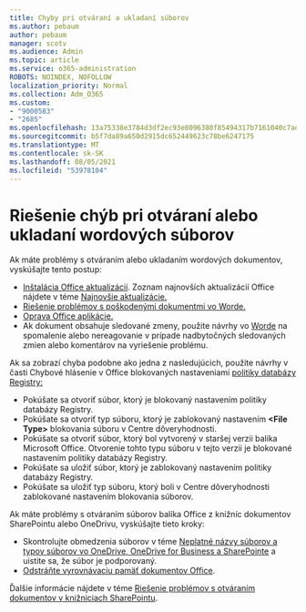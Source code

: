 ```yaml
---
title: Chyby pri otváraní a ukladaní súborov
ms.author: pebaum
author: pebaum
manager: scotv
ms.audience: Admin
ms.topic: article
ms.service: o365-administration
ROBOTS: NOINDEX, NOFOLLOW
localization_priority: Normal
ms.collection: Adm_O365
ms.custom:
- "9000583"
- "2685"
ms.openlocfilehash: 13a75338e3784d3df2ec93e8096380f85494317b7161040c7ad60ad830f9211d
ms.sourcegitcommit: b5f7da89a650d2915dc652449623c78be6247175
ms.translationtype: MT
ms.contentlocale: sk-SK
ms.lasthandoff: 08/05/2021
ms.locfileid: "53978104"
---
```

# <a name="resolve-errors-opening-or-saving-word-files"></a>Riešenie chýb pri otváraní alebo ukladaní wordových súborov

Ak máte problémy s otváraním alebo ukladaním wordových dokumentov, vyskúšajte tento postup:

- [Inštalácia Office aktualizácií](https://support.office.com/article/2ab296f3-7f03-43a2-8e50-46de917611c5). Zoznam najnovších aktualizácií Office nájdete v téme [Najnovšie aktualizácie.](https://docs.microsoft.com/officeupdates/office-updates-msi)
- [Riešenie problémov s poškodenými dokumentmi vo Worde.](https://docs.microsoft.com/office/troubleshoot/word/damaged-documents-in-word)
- [Oprava Office aplikácie.](https://support.office.com/Article/Repair-an-Office-application-7821d4b6-7c1d-4205-aa0e-a6b40c5bb88b)
- Ak dokument obsahuje sledované zmeny, použite návrhy vo [Worde](https://docs.microsoft.com/office/troubleshoot/word/word-stops-responding) na spomalenie alebo nereagovanie v prípade nadbytočných sledovaných zmien alebo komentárov na vyriešenie problému.

Ak sa zobrazí chyba podobne ako jedna z nasledujúcich, použite návrhy v časti Chybové hlásenie v Office blokovaných nastaveniami [politiky databázy Registry:](https://docs.microsoft.com/office/troubleshoot/settings/file-blocked-in-office)

- Pokúšate sa otvoriť súbor, ktorý je blokovaný nastavením politiky databázy Registry.
- Pokúšate sa otvoriť typ súboru, ktorý je zablokovaný nastavením **\<File Type\>** blokovania súboru v Centre dôveryhodnosti.
- Pokúšate sa otvoriť súbor, ktorý bol vytvorený v staršej verzii balíka Microsoft Office. Otvorenie tohto typu súboru v tejto verzii je blokované nastavením politiky databázy Registry.
- Pokúšate sa uložiť súbor, ktorý je zablokovaný nastavením politiky databázy Registry.
- Pokúšate sa uložiť typ súboru, ktorý boli v Centre dôveryhodnosti zablokované nastavením blokovania súborov.

Ak máte problémy s otváraním súborov balíka Office z knižníc dokumentov SharePointu alebo OneDrivu, vyskúšajte tieto kroky:

- Skontrolujte obmedzenia súborov v téme [Neplatné názvy súborov a typov súborov vo OneDrive, OneDrive for Business a SharePointe](https://support.office.com/article/64883a5d-228e-48f5-b3d2-eb39e07630fa) a uistite sa, že súbor je podporovaný. 
- [Odstráňte vyrovnávaciu pamäť dokumentov Office](https://support.office.com/article/b1d3765e-d71b-4bb8-99ca-acd22c42995d
). 

Ďalšie informácie nájdete v téme [Riešenie problémov s otváraním dokumentov v knižniciach SharePointu](https://support.office.com/article/31329fa1-4ad0-47fc-95d8-bb0c5b12a536).